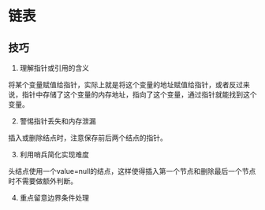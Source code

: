 # 链表

## 技巧

1. 理解指针或引用的含义

将某个变量赋值给指针，实际上就是将这个变量的地址赋值给指针，或者反过来说，指针中存储了这个变量的内存地址，指向了这个变量，通过指针就能找到这个变量。

2. 警惕指针丢失和内存泄漏

插入或删除结点时，注意保存前后两个结点的指针。

3. 利用哨兵简化实现难度

头结点使用一个value=null的结点，这样使得插入第一个节点和删除最后一个节点时不需要做额外判断。

4. 重点留意边界条件处理

